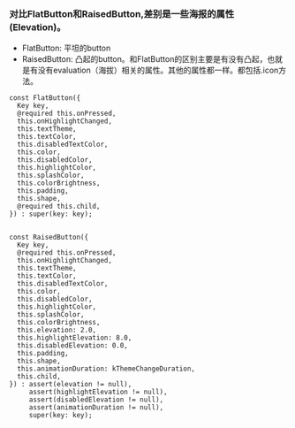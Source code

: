 

### 对比FlatButton和RaisedButton,差别是一些海报的属性(Elevation)。

 * FlatButton: 平坦的button
 * RaisedButton: 凸起的button。和FlatButton的区别主要是有没有凸起，也就是有没有evaluation（海拔）相关的属性。其他的属性都一样。都包括.icon方法。

```
const FlatButton({
  Key key,
  @required this.onPressed,
  this.onHighlightChanged,
  this.textTheme,
  this.textColor,
  this.disabledTextColor,
  this.color,
  this.disabledColor,
  this.highlightColor,
  this.splashColor,
  this.colorBrightness,
  this.padding,
  this.shape,
  @required this.child,
}) : super(key: key);


const RaisedButton({
  Key key,
  @required this.onPressed,
  this.onHighlightChanged,
  this.textTheme,
  this.textColor,
  this.disabledTextColor,
  this.color,
  this.disabledColor,
  this.highlightColor,
  this.splashColor,
  this.colorBrightness,
  this.elevation: 2.0,
  this.highlightElevation: 8.0,
  this.disabledElevation: 0.0,
  this.padding,
  this.shape,
  this.animationDuration: kThemeChangeDuration,
  this.child,
}) : assert(elevation != null),
     assert(highlightElevation != null),
     assert(disabledElevation != null),
     assert(animationDuration != null),
     super(key: key);
```